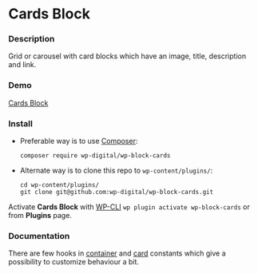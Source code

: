 # Cards Block

### Description

Grid or carousel with card blocks which have an image, title, description and link.

### Demo

[Cards Block](https://demo.wpd.digital/cards-block/)

### Install

- Preferable way is to use [Composer](https://getcomposer.org/):

    ````
    composer require wp-digital/wp-block-cards
    ````

- Alternate way is to clone this repo to `wp-content/plugins/`:

    ````
    cd wp-content/plugins/
    git clone git@github.com:wp-digital/wp-block-cards.git
    ````

Activate **Cards Block** with [WP-CLI](https://make.wordpress.org/cli/handbook/)
`wp plugin activate wp-block-cards` or from **Plugins** page.

### Documentation

There are few hooks in [container](./blocks/container/src/constants.js) and [card](./blocks/card/src/constants.js)
constants which give a possibility to customize behaviour a bit.
